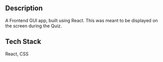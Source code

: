 ## Description

  A Frontend GUI app, built using React. This was meant to be displayed on the screen during the Quiz.
  
## Tech Stack

  React, CSS
